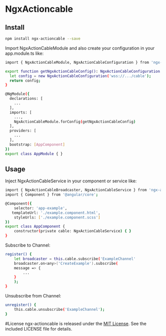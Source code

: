# NgxActioncable

## Install

```bash
npm install ngx-actioncable --save
```

Import NgxActionCableModule and also create your configuration in your app.module.ts like:
```bash
import { NgxActionCableModule, NgxActionCableConfiguration } from 'ngx-actioncable';

export function getNgxActionCableConfig(): NgxActionCableConfiguration {
  let config = new NgxActionCableConfiguration('wss://.../cable');
  return config;
}

@NgModule({
  declarations: [
    ...
  ],
  imports: [
    ...,
    NgxActionCableModule.forConfig(getNgxActionCableConfig)
  ],
  providers: [
    ...
  ],
  bootstrap: [AppComponent]
})
export class AppModule { }
```


## Usage

Inject NgxActionCableService in your component or service like:
```bash
import { NgxActionCableBroadcaster, NgxActionCableService } from 'ngx-actioncable';
import { Component } from '@angular/core';

@Component({
    selector: 'app-example',
   templateUrl: './example.component.html',
    styleUrls: ['./example.component.scss']
})
export class AppComponent {
    constructor(private cable: NgxActionCableService) { }
}
```

Subscribe to Channel:
```bash
register() {
    let broadcaster = this.cable.subscribe('ExampleChannel'
    broadcaster.on<any>('CreateExample').subscribe(
	message => {
	    ...
	}
    );
}
```

Unsubscribe from Channel:
```bash
unregister() {
    this.cable.unsubscribe('ExampleChannel');
}
```

#License
ngx-actioncable is released under the [MIT License](https://opensource.org/licenses/MIT). See the included LICENSE file for details.
